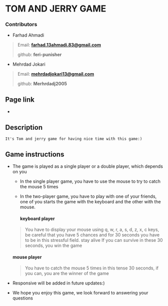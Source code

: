 # TOM AND JERRY GAME

### Contributors
- Farhad Ahmadi
>Email: **farhad.13ahmadi.83@gmail.com**
>
>github: **feri-punisher**
>
- Mehrdad Jokari
  >
>Email: **mehrdadjokari13@gmail.com**
>
>github:  **Merhrdadj2005**
>


## Page link
- 
## Description

`It's Tom and jerry game for having nice time with this game:)`

## Game instructions
- The game is played as a single player or a double player, which depends on you
  - In the single player game, you have to use the mouse to try to catch the mouse 5 times
 
  - In the two-player game, you have to play with one of your friends, one of you starts the game with the keyboard and the other with the mouse.
    #### keyboard player

  > You have to display your mouse using q, w, r, a, s, d, z, x, c keys, be careful that you have 5 chances and for 30 seconds you have to be in this stressful field. stay alive
  > If you can survive in these 30 seconds, you win the game

  #### mouse player
  > You have to catch the mouse 5 times in this tense 30 seconds, if you can, you are the winner of the game
  >
- Responsive will be added in future updates:)
- We hope you enjoy this game, we look forward to answering your questions

 
